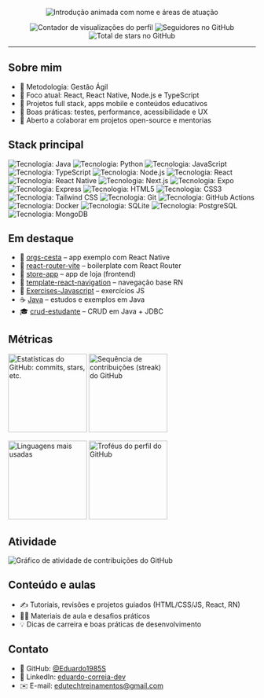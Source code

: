 ﻿<!-- README de Perfil - Eduardo1985S -->

<p align="center">
  <img src="https://readme-typing-svg.demolab.com?font=Fira+Code&weight=500&size=24&pause=900&color=2F81F7&width=550&lines=Ol%C3%A1%2C+eu+sou+o+EDUARDO+CORREIA+%F0%9F%91%8B;Desenvolvedor+Web+%2F+Mobile;React+%7C+React+Native+%7C+Node.js+%7C+Java;Professor+%2F+Criador+de+conte%C3%BAdo" alt="Introdução animada com nome e áreas de atuação" />
</p>

<p align="center">
  <img src="https://komarev.com/ghpvc/?username=Eduardo1985S&label=Visualiza%C3%A7%C3%B5es&color=0e75b6&style=for-the-badge" alt="Contador de visualizações do perfil" />
  <img src="https://img.shields.io/github/followers/Eduardo1985S?label=Seguidores&style=for-the-badge" alt="Seguidores no GitHub" />
  <img src="https://img.shields.io/github/stars/Eduardo1985S?label=Stars&style=for-the-badge" alt="Total de stars no GitHub" />
</p>

---

## Sobre mim
- 💪 Metodologia: Gestão Ágil
- 🎯 Foco atual: React, React Native, Node.js e TypeScript
- 🚀 Projetos full stack, apps mobile e conteúdos educativos
- 🧭 Boas práticas: testes, performance, acessibilidade e UX
- 🤝 Aberto a colaborar em projetos open-source e mentorias

## Stack principal
<p>
  <img src="https://img.shields.io/badge/Java-007396?logo=openjdk&logoColor=fff" alt="Tecnologia: Java" />
  <img src="https://img.shields.io/badge/Python-3776AB?logo=python&logoColor=fff" alt="Tecnologia: Python" />
  <img src="https://img.shields.io/badge/JavaScript-F7DF1E?logo=javascript&logoColor=222" alt="Tecnologia: JavaScript" />
  <img src="https://img.shields.io/badge/TypeScript-3178C6?logo=typescript&logoColor=fff" alt="Tecnologia: TypeScript" />
  <img src="https://img.shields.io/badge/Node.js-43853D?logo=node.js&logoColor=fff" alt="Tecnologia: Node.js" />
  <img src="https://img.shields.io/badge/React-20232a?logo=react&logoColor=61DAFB" alt="Tecnologia: React" />
  <img src="https://img.shields.io/badge/React%20Native-20232a?logo=react&logoColor=61DAFB" alt="Tecnologia: React Native" />
  <img src="https://img.shields.io/badge/Next.js-000?logo=next.js&logoColor=fff" alt="Tecnologia: Next.js" />
  <img src="https://img.shields.io/badge/Expo-000?logo=expo&logoColor=fff" alt="Tecnologia: Expo" />
  <img src="https://img.shields.io/badge/Express-000?logo=express&logoColor=fff" alt="Tecnologia: Express" />
  <img src="https://img.shields.io/badge/HTML5-E34F26?logo=html5&logoColor=fff" alt="Tecnologia: HTML5" />
  <img src="https://img.shields.io/badge/CSS3-1572B6?logo=css3&logoColor=fff" alt="Tecnologia: CSS3" />
  <img src="https://img.shields.io/badge/Tailwind-38B2AC?logo=tailwindcss&logoColor=fff" alt="Tecnologia: Tailwind CSS" />
  <img src="https://img.shields.io/badge/Git-F05032?logo=git&logoColor=fff" alt="Tecnologia: Git" />
  <img src="https://img.shields.io/badge/GitHub%20Actions-2671E5?logo=githubactions&logoColor=fff" alt="Tecnologia: GitHub Actions" />
  <img src="https://img.shields.io/badge/Docker-2496ED?logo=docker&logoColor=fff" alt="Tecnologia: Docker" />
  <img src="https://img.shields.io/badge/SQLite-003B57?logo=sqlite&logoColor=fff" alt="Tecnologia: SQLite" />
  <img src="https://img.shields.io/badge/PostgreSQL-4169E1?logo=postgresql&logoColor=fff" alt="Tecnologia: PostgreSQL" />
  <img src="https://img.shields.io/badge/MongoDB-47A248?logo=mongodb&logoColor=fff" alt="Tecnologia: MongoDB" />
</p>

## Em destaque
- 🧺 [orgs-cesta](https://github.com/Eduardo1985S/orgs-cesta) – app exemplo com React Native
- 🧭 [react-router-vite](https://github.com/Eduardo1985S/react-router-vite) – boilerplate com React Router
- 🏬 [store-app](https://github.com/Eduardo1985S/store-app) – app de loja (frontend)
- 🧭 [template-react-navigation](https://github.com/Eduardo1985S/template-react-navigation) – navegação base RN
- 📘 [Exercises-Javascript](https://github.com/Eduardo1985S/Exercises-Javascript) – exercícios JS
- ☕ [Java](https://github.com/Eduardo1985S/Java) – estudos e exemplos em Java
- 🎓 [crud-estudante](https://github.com/Eduardo1985S/crud-estudante) – CRUD em Java + JDBC

## Métricas
<p>
  <img height="160" src="https://github-readme-stats.vercel.app/api?username=Eduardo1985S&show_icons=true&theme=github_dark&hide_border=true&cache_seconds=7200" alt="Estatísticas do GitHub: commits, stars, etc." />
  <img height="160" src="https://streak-stats.demolab.com?user=Eduardo1985S&theme=github-dark-blue&hide_border=true" alt="Sequência de contribuições (streak) do GitHub" />
</p>

<p>
  <img height="160" src="https://github-readme-stats.vercel.app/api/top-langs/?username=Eduardo1985S&layout=compact&theme=github_dark&hide_border=true&cache_seconds=7200" alt="Linguagens mais usadas" />
  <img height="160" src="https://github-profile-trophy.vercel.app/?username=Eduardo1985S&theme=onedark&no-frame=true&row=1&column=6" alt="Troféus do perfil do GitHub" />
</p>

## Atividade
<p>
  <img src="https://github-readme-activity-graph.vercel.app/graph?username=Eduardo1985S&theme=github-compact&hide_border=true" alt="Gráfico de atividade de contribuições do GitHub" />
</p>

## Conteúdo e aulas
- ✍️ Tutoriais, revisões e projetos guiados (HTML/CSS/JS, React, RN)
- 🧑‍🏫 Materiais de aula e desafios práticos
- 💡 Dicas de carreira e boas práticas de desenvolvimento

## Contato
- 🔗 GitHub: [@Eduardo1985S](https://github.com/Eduardo1985S)
- 💼 LinkedIn: [eduardo-correia-dev](https://www.linkedin.com/in/eduardo-correia-dev/)
- ✉️ E-mail: [edutechtreinamentos@gmail.com](mailto:edutechtreinamentos@gmail.com)
